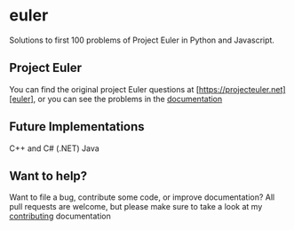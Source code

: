 # euler
Solutions to first 100 problems of Project Euler in Python and Javascript. 

## Project Euler
You can find the original project Euler questions at [https://projecteuler.net][euler], or you can see the problems in the [documentation][documentation]

## Future Implementations
C++ and C# (.NET)
Java

## Want to help? 
Want to file a bug, contribute some code, or improve documentation? All pull requests are welcome, but please make sure to take a look at my [contributing][contributing] documentation


[euler]: https://projecteuler.net/archives
[contributing]: http://github.com/jmugz3/euler/blob/master/CONTRIBUTING.md
[documentation]: http://github.com/jmugz3/blob/master/documentation.md
